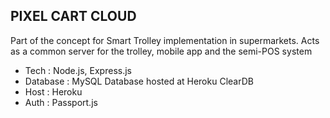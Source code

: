 ## PIXEL CART CLOUD

Part of the concept for Smart Trolley implementation in supermarkets. Acts as a common server for the trolley, mobile app and the semi-POS system

 - Tech : Node.js, Express.js
 - Database : MySQL Database hosted at Heroku ClearDB 
 - Host : Heroku
 - Auth : Passport.js
